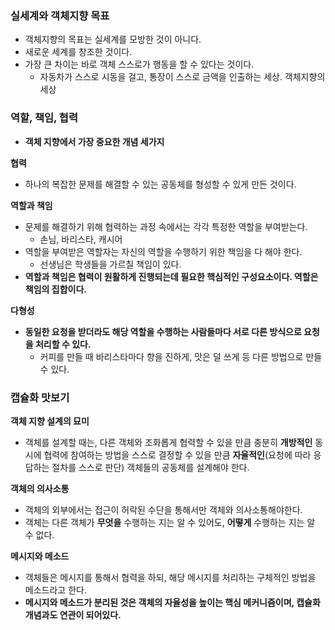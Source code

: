 ### 실세계와 객체지향 목표
- 객체지향의 목표는 실세계를 모방한 것이 아니다.
- 새로운 세계를 창조한 것이다.
- 가장 큰 차이는 바로 객체 스스로가 행동을 할 수 있다는 것이다.
	- 자동차가 스스로 시동을 걸고, 통장이 스스로 금액을 인출하는 세상. 객체지향의 세상



### 역할, 책임, 협력
- **객체 지향에서 가장 중요한 개념 세가지**

**협력**

- 하나의 복잡한 문제를 해결할 수 있는 공동체를 형성할 수 있게 만든 것이다.

**역할과 책임**

- 문제를 해결하기 위해 협력하는 과정 속에서는 각각 특정한 역할을 부여받는다.
	- 손님, 바리스타, 캐시어
- 역할을 부여받은 역할자는 자신의 역할을 수행하기 위한 책임을 다 해야 한다.
	- 선생님은 학생들을 가르칠 책임이 있다.
- **역할과 책임은 협력이 원활하게 진행되는데 필요한 핵심적인 구성요소이다. 역할은 책임의 집합이다.**

**다형성**

- **동일한 요청을 받더라도 해당 역할을 수행하는 사람들마다 서로 다른 방식으로 요청을 처리할 수 있다.**
	- 커피를 만들 때 바리스타마다 향을 진하게, 맛은 덜 쓰게 등 다른 방법으로 만들 수 있다.



### 캡슐화 맛보기

**객체 지향 설계의 묘미**

- 객체를 설계할 때는, 다른 객체와 조화롭게 협력할 수 있을 만큼 충분히 **개방적인** 동시에 협력에 참여하는 방법을 스스로 결정할 수 있을 만큼 **자율적인**(요청에 따라 응답하는 절차를 스스로 판단) 객체들의 공동체를 설계해야 한다.

**객체의 의사소통**

- 객체의 외부에서는 접근이 허락된 수단을 통해서만 객체와 의사소통해야한다.
- 객체는 다른 객체가 **무엇을** 수행하는 지는 알 수 있어도, **어떻게** 수행하는 지는 알 수 없다.

**메시지와 메소드**

- 객체들은 메시지를 통해서 협력을 하되, 해당 메시지를 처리하는 구체적인 방법을 메소드라고 한다.
-  **메시지와 메소드가 분리된 것은 객체의 자율성을 높이는 핵심 메커니즘이며, 캡슐화 개념과도 연관이 되어있다.**